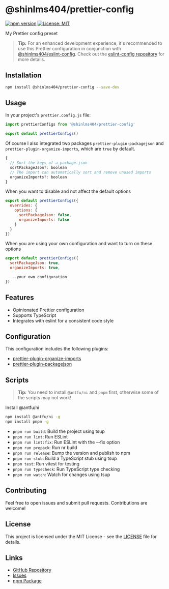# @shinlms404/prettier-config

[![npm version](https://badge.fury.io/js/%40shinlms404%2Fprettier-config.svg)](https://badge.fury.io/js/%40shinlms404%2Fprettier-config)
[![License: MIT](https://img.shields.io/badge/License-MIT-yellow.svg)](https://opensource.org/licenses/MIT)

My Prettier config preset

> **Tip:** For an enhanced development experience, it's recommended to use this Prettier configuration in conjunction with [@shinlms404/eslint-config](https://www.npmjs.com/package/@shinlms404/eslint-config). Check out the [eslint-config repository](https://github.com/shinlms404/eslint-config) for more details.

## Installation

```bash
npm install @shinlms404/prettier-config --save-dev
```

## Usage

In your project's `prettier.config.js` file:

```js
import prettierConfigs from '@shinlms404/prettier-config'

export default prettierConfigs()
```

Of course I also integrated two packages `prettier-plugin-packagejson` and `prettier-plugin-organize-imports`, which are `true` by default.

```js
{
  // Sort the keys of a package.json
  sortPackageJson?: boolean
  // The import can automatically sort and remove unused imports
  organizeImports?: boolean
}
```

When you want to disable and not affect the default options

```js
export default prettierConfigs({
  overrides: {
    options: {
      sortPackageJson: false,
      organizeImports: false
    }
  }
})
```

When you are using your own configuration and want to turn on these options

```js
export default prettierConfigs({
  sortPackageJson: true,
  organizeImports: true,

  ...your own configuration
})
```

## Features

- Opinionated Prettier configuration
- Supports TypeScript
- Integrates with eslint for a consistent code style

## Configuration

This configuration includes the following plugins:

- [prettier-plugin-organize-imports](https://www.npmjs.com/package/prettier-plugin-organize-imports)
- [prettier-plugin-packagejson](https://www.npmjs.com/package/prettier-plugin-packagejson)

## Scripts

> **Tip:** You need to install `@antfu/ni` and `pnpm` first, otherwise some of the scripts may not work!

Install @antfu/ni

```bash
npm install @antfu/ni -g
npm install pnpm -g
```

- `pnpm run build`: Build the project using tsup
- `pnpm run lint`: Run ESLint
- `pnpm run lint:fix`: Run ESLint with the --fix option
- `pnpm run prepack`: Run nr build
- `pnpm run release`: Bump the version and publish to npm
- `pnpm run stub`: Build a TypeScript stub using tsup
- `pnpm test`: Run vitest for testing
- `pnpm run typecheck`: Run TypeScript type checking
- `pnpm run watch`: Watch for changes using tsup

## Contributing

Feel free to open issues and submit pull requests. Contributions are welcome!

## License

This project is licensed under the MIT License - see the [LICENSE](LICENSE) file for details.

## Links

- [GitHub Repository](https://github.com/shinlms404/prettier-config)
- [Issues](https://github.com/shinlms404/prettier-config/issues)
- [npm Package](https://www.npmjs.com/package/@shinlms404/prettier-config)
